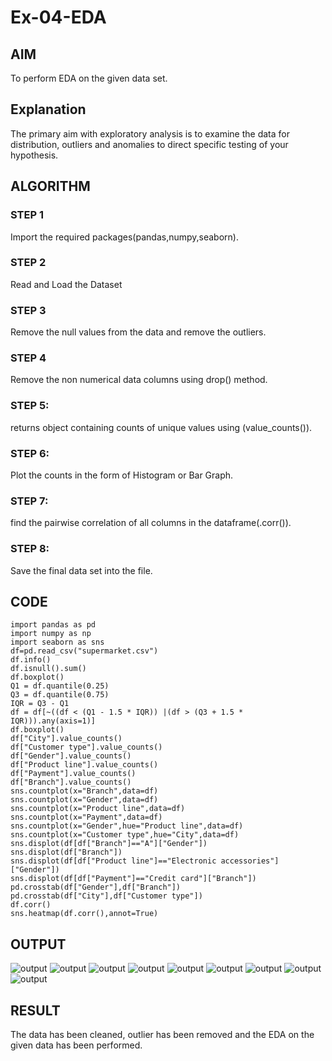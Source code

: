 # Ex-04-EDA

## AIM
To perform EDA on the given data set.

## Explanation
The primary aim with exploratory analysis is to examine the data for distribution, outliers and anomalies to direct specific testing of your hypothesis.

## ALGORITHM
### STEP 1
Import the required packages(pandas,numpy,seaborn).

### STEP 2
Read and Load the Dataset

### STEP 3
Remove the null values from the data and remove the outliers.

### STEP 4
Remove the non numerical data columns using drop() method.

### STEP 5:
returns object containing counts of unique values using (value_counts()).

### STEP 6:
Plot the counts in the form of Histogram or Bar Graph.

### STEP 7:
find the pairwise correlation of all columns in the dataframe(.corr()).

### STEP 8:
Save the final data set into the file.

## CODE
```
import pandas as pd
import numpy as np
import seaborn as sns
df=pd.read_csv("supermarket.csv")
df.info()
df.isnull().sum()
df.boxplot()
Q1 = df.quantile(0.25)
Q3 = df.quantile(0.75)
IQR = Q3 - Q1
df = df[~((df < (Q1 - 1.5 * IQR)) |(df > (Q3 + 1.5 * IQR))).any(axis=1)]
df.boxplot()
df["City"].value_counts()
df["Customer type"].value_counts()
df["Gender"].value_counts()
df["Product line"].value_counts()
df["Payment"].value_counts()
df["Branch"].value_counts()
sns.countplot(x="Branch",data=df)
sns.countplot(x="Gender",data=df)
sns.countplot(x="Product line",data=df)
sns.countplot(x="Payment",data=df)
sns.countplot(x="Gender",hue="Product line",data=df)
sns.countplot(x="Customer type",hue="City",data=df)
sns.displot(df[df["Branch"]=="A"]["Gender"])
sns.displot(df["Branch"])
sns.displot(df[df["Product line"]=="Electronic accessories"]["Gender"])
sns.displot(df[df["Payment"]=="Credit card"]["Branch"])
pd.crosstab(df["Gender"],df["Branch"])
pd.crosstab(df["City"],df["Customer type"])
df.corr()
sns.heatmap(df.corr(),annot=True)
```
## OUTPUT
![output](1.png)
![output](2.png)
![output](3.png)
![output](4.png)
![output](5.png)
![output](6.png)
![output](7.png)
![output](8.png)
![output](9.png)
## RESULT
The data has been cleaned, outlier has been removed and the EDA on the given data has been performed.